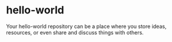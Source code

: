 # hello-world
  Your hello-world repository can be a place where you store ideas, resources, or even share and discuss things with others.

